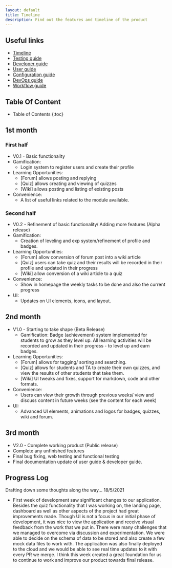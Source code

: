 ```yaml
---
layout: default
title: Timeline 
description: Find out the features and timeline of the product
---
```


## **Useful links**
- [Timeline](Timeline)
- [Testing guide](TestingGuide)
- [Developer guide](DeveloperGuide)
- [User guide](UserGuide)
- [Configuration guide](ConfigurationGuide)
- [DevOps guide](DevOpsGuide)
- [Workflow guide](WorkflowGuide)

## **Table Of Content**

* Table of Contents 
{:toc}

## **1st month**

### **First half**
- V0.1 - Basic functionality 
- Gamification: 
  - Login system to register users and create their profile
- Learning Opportunities:
  - [Forum] allows posting and replying
  - [Quiz] allows creating and viewing of quizzes
  - [Wiki] allows posting and listing of existing posts
- Convenience: 
  - A list of useful links related to the module available.

### **Second half**
- V0.2 - Refinement of basic functionality/ Adding more features (Alpha release)
- Gamification: 
  - Creation of leveling and exp system/refinement of profile and badges.
- Learning Opportunities: 
  - [Forum] allow conversion of forum post into a wiki article
  - [Quiz] users can take quiz and their results will be recorded in their profile and updated in their progress  
  - [Wiki] allow conversion of a wiki article to a quiz
- Convenience: 
  - Show in homepage the weekly tasks to be done and also the current progress
- UI: 
  - Updates on UI elements, icons, and layout.
  
## **2nd month**
- V1.0 - Starting to take shape (Beta Release) 
  - Gamification: Badge (achievement) system implemented for students to grow as they level up. All learning activities will be recorded and updated in their progress - to level up and earn badges.
- Learning Opportunities:
  - [Forum] allows for tagging/ sorting and searching.
  - [Quiz] allows for students and TA to create their own quizzes, and view the results of other students that take them. 
  - [Wiki] UI tweaks and fixes, support for markdown, code and other formats. 
- Convenience: 
  - Users can view their growth through previous weeks/ view and discuss content in future weeks (see the content for each week)
- UI: 
  - Advanced UI elements, animations and logos for badges, quizzes, wiki and forum.

## **3rd month**
- V2.0 - Complete working product (Public release)
- Complete any unfinished features
- Final bug fixing, web testing and functional testing
- Final documentation update of user guide & developer guide.

## **Progress Log**

Drafting down some thoughts along the way...
18/5/2021
- First week of development saw significant changes to our application. Besides the quiz functionality that I was working on, the landing page, dashboard as well as other aspects of the project had great improvements made. Though
UI is not a focus in our initial phase of development, it was nice to view the application and receive visual feedback from the work that we put in. There were many challenges that we managed to overcome via discussion and experimentation. We were able to decide on the schema of data to be stored and also create a few mock data files to work with. The application was also finally deployed to the cloud and we would be able to see real time updates to it 
with every PR we merge. I think this week created a great foundation for us to continue to work and improve our product towards final release.